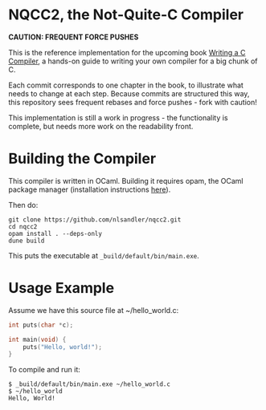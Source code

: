 # NQCC2, the Not-Quite-C Compiler

**CAUTION: FREQUENT FORCE PUSHES**

This is the reference implementation for the upcoming book [Writing a C Compiler](https://nostarch.com/writing-c-compiler), a hands-on guide to writing your own compiler for a big chunk of C.

Each commit corresponds to one chapter in the book, to illustrate what needs to change at each step. Because commits are structured this way, this repository sees frequent rebases and force pushes - fork with caution!

This implementation is still a work in progress - the functionality is complete, but needs more work on the readability front.

# Building the Compiler

This compiler is written in OCaml. Building it requires opam, the OCaml package manager (installation instructions [here](https://opam.ocaml.org/doc/Install.html)).

Then do:

```
git clone https://github.com/nlsandler/nqcc2.git
cd nqcc2
opam install . --deps-only
dune build
```

This puts the executable at `_build/default/bin/main.exe`.

# Usage Example

Assume we have this source file at ~/hello_world.c:
```c
int puts(char *c);

int main(void) {
    puts("Hello, world!");
}
```

To compile and run it:
```
$ _build/default/bin/main.exe ~/hello_world.c
$ ~/hello_world
Hello, World!
```






